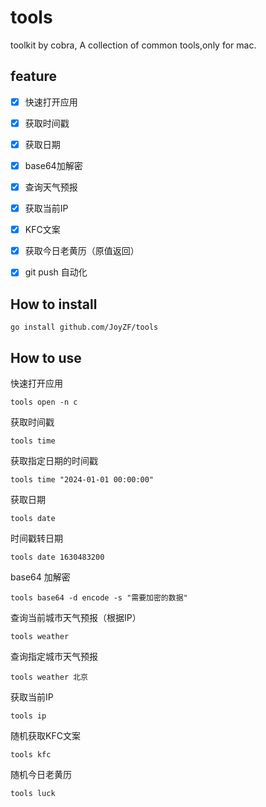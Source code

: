 # tools

toolkit by cobra, A collection of common tools,only for mac.

## feature
- [x] 快速打开应用
- [x] 获取时间戳
- [x] 获取日期
- [x] base64加解密
- [x] 查询天气预报
- [x] 获取当前IP
- [x] KFC文案
- [x] 获取今日老黄历（原值返回）
- [x] git push 自动化



## How to install
```shell
go install github.com/JoyZF/tools
```

## How to use

快速打开应用
```shell   
tools open -n c
```

获取时间戳
```shell
tools time
```

获取指定日期的时间戳
```shell
tools time "2024-01-01 00:00:00"
```

获取日期
```shell
tools date
``` 

时间戳转日期
```shell
tools date 1630483200
``` 

base64 加解密
```shell
tools base64 -d encode -s "需要加密的数据"
```

查询当前城市天气预报（根据IP）
```shell
tools weather
```

查询指定城市天气预报
```shell
tools weather 北京
```

获取当前IP
```shell
tools ip
```

随机获取KFC文案
```shell
tools kfc
```


随机今日老黄历
```shell
tools luck
```
 